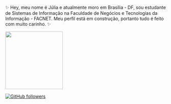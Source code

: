 ✨ Hey, meu nome é Júlia e atualmente moro em Brasília - DF, sou estudante de Sistemas de Informação na Faculdade de Negócios e Tecnologias da Informação - FACNET.
Meu perfil está em construção, portanto tudo é feito com muito carinho. ✨

<div>
  <a href="https://github.com/juliateles22">
  <img height="180em" src="https://github-readme-stats.vercel.app/api/top-langs/?username=juliateles22&layout=compact&langs_count=7&theme=dracula"/>
</div>
  
[![GitHub followers](https://img.shields.io/github/followers/juliateles22.svg?style=social&label=Follow&maxAge=2592000)](https://github.com/juliateles22?tab=followers)
